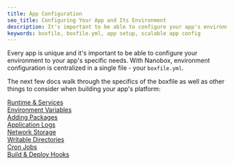 ```yaml
---
title: App Configuration
seo_title: Configuring Your App and Its Environment
description: It's important to be able to configure your app's environment to its specific needs. With Nanobox, app configuration is all handled in the boxfile.yml.
keywords: boxfile, boxfile.yml, app setup, scalable app config
---
```


Every app is unique and it's important to be able to configure your environment to your app's specific needs. With Nanobox, environment configuration is centralized in a single file - your `boxfile.yml`.

The next few docs walk through the specifics of the boxfile as well as other things to consider when building your app's platform:

[Runtime & Services](/app-config/runtime-services/)  
[Environment Variables](/app-config/environment-variables/)  
[Adding Packages](/app-config/adding-packages/)  
[Application Logs](/app-config/app-logs/)  
[Network Storage](/app-config/network-storage/)  
[Writable Directories](/app-config/writable-dirs/)  
[Cron Jobs](/app-config/cron-jobs/)  
[Build & Deploy Hooks](/app-config/build-deploy-hooks/)
